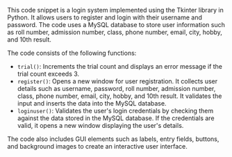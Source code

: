 This code snippet is a login system implemented using the Tkinter library in Python. It allows users to register and login with their username and password. The code uses a MySQL database to store user information such as roll number, admission number, class, phone number, email, city, hobby, and 10th result. 

The code consists of the following functions:
- `trial()`: Increments the trial count and displays an error message if the trial count exceeds 3.
- `register()`: Opens a new window for user registration. It collects user details such as username, password, roll number, admission number, class, phone number, email, city, hobby, and 10th result. It validates the input and inserts the data into the MySQL database.
- `loginuser()`: Validates the user's login credentials by checking them against the data stored in the MySQL database. If the credentials are valid, it opens a new window displaying the user's details.

The code also includes GUI elements such as labels, entry fields, buttons, and background images to create an interactive user interface.